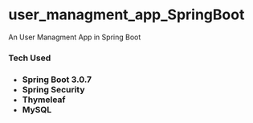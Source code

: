 # user_managment_app_SpringBoot

An User Managment App in Spring Boot

<h3>Tech Used<h3>
  <ul>
    <li>Spring Boot 3.0.7</li>
    <li>Spring Security</li>
    <li>Thymeleaf</li>
    <li>MySQL</li>
  </ul>
